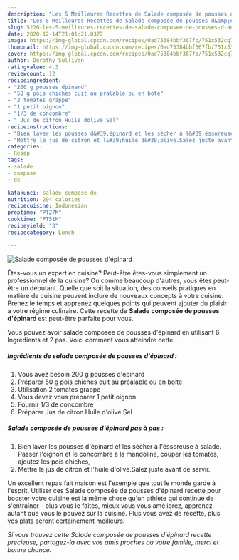 ```yaml
---
description: "Les 5 Meilleures Recettes de Salade composée de pousses d&amp;#39;épinard"
title: "Les 5 Meilleures Recettes de Salade composée de pousses d&amp;#39;épinard"
slug: 5220-les-5-meilleures-recettes-de-salade-composee-de-pousses-d-and-39-epinard
date: 2020-12-14T21:01:21.037Z
image: https://img-global.cpcdn.com/recipes/0ad75384bbf367fb/751x532cq70/salade-composee-de-pousses-depinard-photo-principale-de-la-recette.jpg
thumbnail: https://img-global.cpcdn.com/recipes/0ad75384bbf367fb/751x532cq70/salade-composee-de-pousses-depinard-photo-principale-de-la-recette.jpg
cover: https://img-global.cpcdn.com/recipes/0ad75384bbf367fb/751x532cq70/salade-composee-de-pousses-depinard-photo-principale-de-la-recette.jpg
author: Dorothy Sullivan
ratingvalue: 4.3
reviewcount: 12
recipeingredient:
- "200 g pousses dpinard"
- "50 g pois chiches cuit au pralable ou en bote"
- "2 tomates grappe"
- "1 petit oignon"
- "1/3 de concombre"
- " Jus de citron Huile dolive Sel"
recipeinstructions:
- "Bien laver les pousses d&#39;épinard et les sécher à l&#39;éssoreuse à salade. Passer l&#39;oignon et le concombre à la mandoline, couper les tomates, ajoutez les pois chiches,"
- "Mettre le jus de citron et l&#39;huile d&#39;olive.Salez juste avant de servir."
categories:
- Resep
tags:
- salade
- compose
- de

katakunci: salade compose de 
nutrition: 294 calories
recipecuisine: Indonesian
preptime: "PT27M"
cooktime: "PT51M"
recipeyield: "3"
recipecategory: Lunch

---
```



![Salade composée de pousses d&#39;épinard](https://img-global.cpcdn.com/recipes/0ad75384bbf367fb/751x532cq70/salade-composee-de-pousses-depinard-photo-principale-de-la-recette.jpg)

Êtes-vous un expert en cuisine? Peut-être êtes-vous simplement un professionnel de la cuisine? Ou comme beaucoup d'autres, vous êtes peut-être un débutant. Quelle que soit la situation, des conseils pratiques en matière de cuisine peuvent inclure de nouveaux concepts à votre cuisine. Prenez le temps et apprenez quelques points qui peuvent ajouter du plaisir à votre régime culinaire. Cette recette de <strong> Salade composée de pousses d&#39;épinard </strong> est peut-être parfaite pour vous.

<!--inarticleads1-->

Vous pouvez avoir salade composée de pousses d&#39;épinard en utilisant 6 Ingrédients et 2 pas. Voici comment vous atteindre cette.

##### Ingrédients de salade composée de pousses d&#39;épinard :

1. Vous avez besoin 200 g pousses d&#39;épinard
1. Préparer 50 g pois chiches cuit au préalable ou en boîte
1. Utilisation 2 tomates grappe
1. Vous devez vous préparer 1 petit oignon
1. Fournir 1/3 de concombre
1. Préparer  Jus de citron Huile d&#39;olive Sel




<!--inarticleads2-->

##### Salade composée de pousses d&#39;épinard pas à pas :

1. Bien laver les pousses d&#39;épinard et les sécher à l&#39;éssoreuse à salade. Passer l&#39;oignon et le concombre à la mandoline, couper les tomates, ajoutez les pois chiches,
1. Mettre le jus de citron et l&#39;huile d&#39;olive.Salez juste avant de servir.




<!--inarticleads1-->

<p>
Un excellent repas fait maison est l'exemple que tout le monde garde à l'esprit. Utiliser ces Salade composée de pousses d&#39;épinard recette pour booster votre cuisine est la même chose qu'un athlète qui continue de s'entraîner - plus vous le faites, mieux vous vous améliorez, apprenez autant que vous le pouvez sur la cuisine. Plus vous avez de recette, plus vos plats seront certainement meilleurs.
</p>

<p>
<i>Si vous trouvez cette Salade composée de pousses d&#39;épinard recette précieuse, partagez-la avec vos amis proches ou votre famille, merci et bonne chance.</i>
</p>
